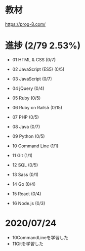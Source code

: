 # 教材

https://prog-8.com/

# 進捗 (2/79 2.53%)

- 01 HTML & CSS (0/7)

- 02 JavaScript (ES5) (0/5)

- 03 JavaScript (0/7)

- 04 jQuery (0/4)

- 05 Ruby (0/5)

- 06 Ruby on Rails5 (0/15)

- 07 PHP (0/5)

- 08 Java (0/7)

- 09 Python (0/5)

- 10 Command Line (1/1)

- 11 Git (1/1)

- 12 SQL (0/5)

- 13 Sass (0/1)

- 14 Go (0/4)

- 15 React (0/4)

- 16 Node.js (0/3)

# 2020/07/24

- 10CommandLineを学習した
- 11Gitを学習した
